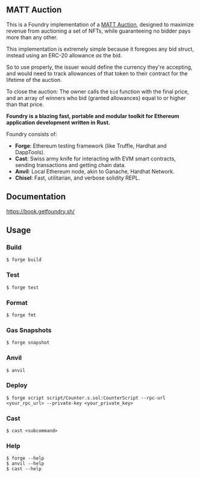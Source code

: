 ## MATT Auction

This is a Foundry implementation of a [MATT Auction](https://roamresearch.com/#/app/capabul/page/n9MReVeX0), designed to maximize revenue from auctioning a set of NFTs, while guaranteeing no bidder pays more than any other.

This implementation is extremely simple because it foregoes any bid struct, instead using an ERC-20 allowance _as_ the bid.

So to use properly, the issuer would define the currency they're accepting, and would need to track allowances of that token to their contract for the lifetime of the auction.

To close the auction: The owner calls the `bid` function with the final price, and an array of winners who bid (granted allowances) equal to or higher than that price.

**Foundry is a blazing fast, portable and modular toolkit for Ethereum application development written in Rust.**

Foundry consists of:

-   **Forge**: Ethereum testing framework (like Truffle, Hardhat and DappTools).
-   **Cast**: Swiss army knife for interacting with EVM smart contracts, sending transactions and getting chain data.
-   **Anvil**: Local Ethereum node, akin to Ganache, Hardhat Network.
-   **Chisel**: Fast, utilitarian, and verbose solidity REPL.

## Documentation

https://book.getfoundry.sh/

## Usage

### Build

```shell
$ forge build
```

### Test

```shell
$ forge test
```

### Format

```shell
$ forge fmt
```

### Gas Snapshots

```shell
$ forge snapshot
```

### Anvil

```shell
$ anvil
```

### Deploy

```shell
$ forge script script/Counter.s.sol:CounterScript --rpc-url <your_rpc_url> --private-key <your_private_key>
```

### Cast

```shell
$ cast <subcommand>
```

### Help

```shell
$ forge --help
$ anvil --help
$ cast --help
```
